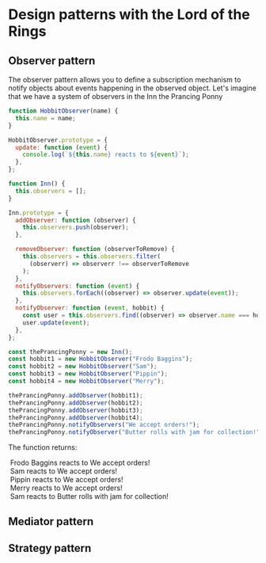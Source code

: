 # Design patterns with the Lord of the Rings
## Observer pattern

The observer pattern allows you to define a subscription mechanism to notify objects about events happening in the observed object.
Let's imagine that we have a system of observers in the Inn the Prancing Ponny

```js 
function HobbitObserver(name) {
  this.name = name;
}

HobbitObserver.prototype = {
  update: function (event) {
    console.log(`${this.name} reacts to ${event}`);
  },
};

function Inn() {
  this.observers = [];
}

Inn.prototype = {
  addObserver: function (observer) {
    this.observers.push(observer);
  },

  removeObserver: function (observerToRemove) {
    this.observers = this.observers.filter(
      (observerr) => observerr !== observerToRemove
    );
  },
  notifyObservers: function (event) {
    this.observers.forEach((observer) => observer.update(event));
  },
  notifyObserver: function (event, hobbit) {
    const user = this.observers.find((observer) => observer.name === hobbit);
    user.update(event);
  },
};

const thePrancingPonny = new Inn();
const hobbit1 = new HobbitObserver("Frodo Baggins");
const hobbit2 = new HobbitObserver("Sam");
const hobbit3 = new HobbitObserver("Pippin");
const hobbit4 = new HobbitObserver("Merry");

thePrancingPonny.addObserver(hobbit1);
thePrancingPonny.addObserver(hobbit2);
thePrancingPonny.addObserver(hobbit3);
thePrancingPonny.addObserver(hobbit4);
thePrancingPonny.notifyObservers("We accept orders!");
thePrancingPonny.notifyObserver("Butter rolls with jam for collection!", "Sam");
```

The function returns:

&nbsp;Frodo Baggins reacts to We accept orders!  
&nbsp;Sam reacts to We accept orders!  
&nbsp;Pippin reacts to We accept orders!  
&nbsp;Merry reacts to We accept orders!  
&nbsp;Sam reacts to Butter rolls with jam for collection!
## Mediator pattern
## Strategy pattern


